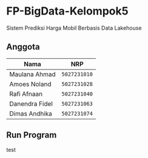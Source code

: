 # FP-BigData-Kelompok5

Sistem Prediksi Harga Mobil Berbasis Data Lakehouse

## Anggota

| Nama           | NRP          |
| -------------- | ------------ |
| Maulana Ahmad  | `5027231010` |
| Amoes Noland   | `5027231028` |
| Rafi Afnaan    | `5027231040` |
| Danendra Fidel | `5027231063` |
| Dimas Andhika  | `5027231074` |

## Run Program

test
